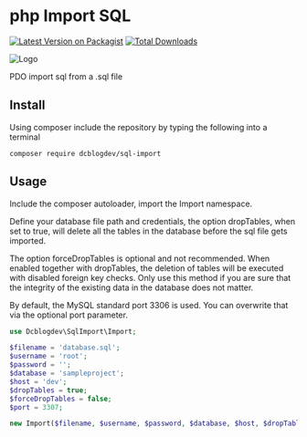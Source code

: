# php Import SQL

[![Latest Version on Packagist](https://img.shields.io/packagist/v/dcblogdev/sql-import.svg?style=flat-square)](https://packagist.org/packages/dcblogdev/sql-import)
[![Total Downloads](https://img.shields.io/packagist/dt/dcblogdev/sql-import.svg?style=flat-square)](https://packagist.org/packages/dcblogdev/sql-import)

![Logo](https://repository-images.githubusercontent.com/142712626/d110ff80-49c1-11eb-8153-e43e3960caca)

PDO import sql from a .sql file

## Install
Using composer include the repository by typing the following into a terminal

```
composer require dcblogdev/sql-import
```

## Usage

Include the composer autoloader, import the Import namespace.

Define your database file path and credentials, the option dropTables, when set to true, will delete all the tables in the database before the sql file gets imported.

The option forceDropTables is optional and not recommended. When enabled together with dropTables, the deletion of tables will be executed with disabled foreign key checks. Only use this method if you are sure that the integrity of the existing data in the database does not matter.

By default, the MySQL standard port 3306 is used. You can overwrite that via the optional port parameter.

```php
use Dcblogdev\SqlImport\Import;

$filename = 'database.sql';
$username = 'root';
$password = '';
$database = 'sampleproject';
$host = 'dev';
$dropTables = true;
$forceDropTables = false;
$port = 3307;

new Import($filename, $username, $password, $database, $host, $dropTables, $forceDropTables, $port);
```
